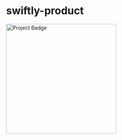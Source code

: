 # swiftly-product

<img src="https://ci.appveyor.com/project/jklopchic/swiftly-product/branch/master?svg=true" alt="Project Badge" width="300">

